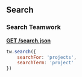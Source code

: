 ## Search

### Search Teamwork

[**GET /search.json**](https://developer.teamwork.com/searchProjects)

```js
tw.search({
	searchFor: 'projects',
	searchTerm: 'project'
})
```